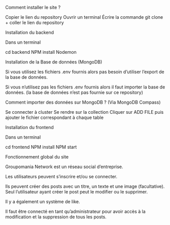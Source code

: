 Comment installer le site ?

Copier le lien du repository
Ouvrir un terminal
Écrire la commande git clone + coller le lien du repository


Installation du backend

Dans un terminal 

cd backend
NPM install
Nodemon


Installation de la Base de données (MongoDB)

Si vous utilisez les fichiers .env fournis alors pas besoin d’utiliser l’export de la base de données.

Si vous n’utilisez pas les fichiers .env fournis alors il faut importer la base de données.
(la base de données n’est pas fournie sur ce repository)

Comment importer des données sur MongoDB ? (Via MongoDB Compass)

Se connecter à cluster
Se rendre sur la collection
Cliquer sur ADD FILE puis ajouter le fichier correspondant à chaque table


Installation du frontend

Dans un terminal

cd frontend
NPM install
NPM start


Fonctionnement global du site

Groupomania Network est un réseau social d’entreprise.

Les utilisateurs peuvent s’inscrire et/ou se connecter. 

Ils peuvent créer des posts avec un titre, un texte et une image (facultative). Seul l’utilisateur ayant créer le post peut le modifier ou le supprimer.

Il y a également un système de like.

Il faut être connecté en tant qu’administrateur pour avoir accès à la modification et la suppression de tous les posts.
